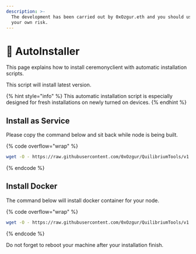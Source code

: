 ```yaml
---
description: >-
  The development has been carried out by 0xOzgur.eth and you should use it at
  your own risk.
---
```


# 🤖 AutoInstaller

This page explains how to install ceremonyclient with automatic installation scripts.&#x20;

This script will install latest version.

{% hint style="info" %}
This automatic installation script is especially designed for fresh installations on newly turned on devices.
{% endhint %}

## Install as Service

Please copy the command below and sit back while node is being built.

{% code overflow="wrap" %}
```bash
wget -O - https://raw.githubusercontent.com/0xOzgur/QuilibriumTools/v1.4.18/install/install_quilibrium_service.sh | bash
```
{% endcode %}

## Install Docker

The command below will install docker container for your node.

{% code overflow="wrap" %}
```bash
wget -O - https://raw.githubusercontent.com/0xOzgur/QuilibriumTools/v1.4.18/install/install_docker.sh | bash
```
{% endcode %}

Do not forget to reboot your machine after your installation finish.
